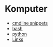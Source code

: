 # Komputer

- [cmdline snippets](schnipsel.md)
- [bash](bash.md)
- [python](python.md)
- [Links](it_links.md)
